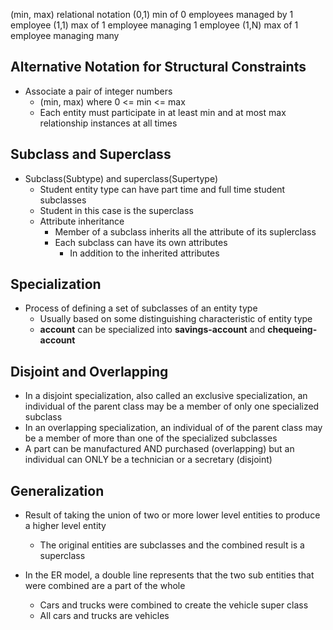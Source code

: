 (min, max) relational notation
(0,1) min of 0 employees managed by 1 employee
(1,1) max of 1 employee managing 1 employee
(1,N) max of 1 employee managing many

## Alternative Notation for Structural Constraints
- Associate a pair of integer numbers
	- (min, max) where 0 <= min <= max
	- Each entity must participate in at least min and at most max relationship instances at all times

## Subclass and Superclass
- Subclass(Subtype) and superclass(Supertype)
	- Student entity type can have part time and full time student subclasses
	- Student in this case is the superclass
	- Attribute inheritance
		- Member of a subclass inherits all the attribute of its suplerclass 
		- Each subclass can have its own attributes 
			- In addition to the inherited attributes

## Specialization
- Process of defining a set of subclasses of an entity type
	- Usually based on some distinguishing characteristic of entity type
	- **account** can be specialized into **savings-account** and **chequeing-account**


## Disjoint and Overlapping
- In a disjoint specialization, also called an exclusive specialization, an individual of the parent class may be a member of only one specialized subclass
- In an overlapping specialization, an individual of of the parent class may be a member of more than one of the specialized subclasses
- A part can be manufactured AND purchased (overlapping) but an individual can ONLY be a technician or a secretary (disjoint)

## Generalization
- Result of taking the union of two or more lower level entities to produce a higher level entity
	- The original entities are subclasses and the combined result is a superclass

- In the ER model, a double line represents that the two sub entities that were combined are a part of the whole
	- Cars and trucks were combined to create the vehicle super class
	- All cars and trucks are vehicles
